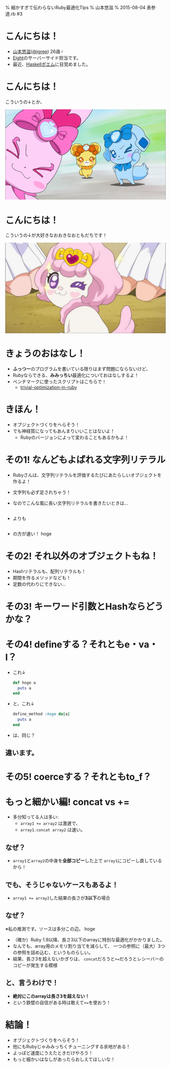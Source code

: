 % 細かすぎて伝わらないRuby最適化Tips
% 山本悠滋
% 2015-08-04 表参道.rb #3

# こんにちは！

- [山本悠滋](https://plus.google.com/u/0/+YujiYamamoto_igrep/about)([\@igrep](https://twitter.com/igrep)) 26歳♂
- [Eight](https://8card.net/)のサーバーサイド担当です。
- 最近、[Haskellポエム](/posts/2015/1-predictable-programming.html)に目覚めました。

# こんにちは！

こういうの↓とか、

![](imgs/dokidoki-fairies-01.png)

# こんにちは！

こういうの↓が大好きなおおきなおともだちです！

![](imgs/paff-01.jpg)

# きょうのおはなし！

- **ふっつー**のプログラムを書いている限りはまず問題にならないけど、
- Rubyならできる、**みみっちい**最適化についておはなしするよ！
- ベンチマークに使ったスクリプトはこちらで！
    - [trivial-optimization-in-ruby](https://github.com/igrep/trivial-optimization-in-ruby)

# きほん！

- オブジェクトづくりをへらそう！
- でも神経質になってもあんまりいいことはないよ！
    - Rubyのバージョンによって変わることもあるかもよ！

# その1! なんどもよばれる文字列リテラル

- Rubyさんは、文字列リテラルを評価するたびにあたらしいオブジェクトを作るよ！


- 文字列も必ず足されちゃう！

- なのでこんな風に長い文字列リテラルを書きたいときは...

    ```ruby
    ```

- よりも

    ```ruby
    ```

- の方が速い！ hoge

# その2! それ以外のオブジェクトもね！

- Hashリテラルも、配列リテラルも！
- 期間を作るメソッドなども！
- 定数の代わりにできない...

# その3! キーワード引数とHashならどうかな？

# その4! defineする？それともe・va・l？

- これ↓

    ```ruby
    def hoge a
      puts a
    end
    ```
- と、これ↓

    ```ruby
    define_method :hoge do|a|
      puts a
    end
    ```
- は、同じ？

## 違います。



# その5! coerceする？それともto_f？

# もっと細かい編! concat vs +=

- 多分知ってる人は多い:
  - `array1 += array2` は激遅で、
  - `array1.concat array2` は速い。

## なぜ？

- `array1`と`array2`の中身を**全部コピー**した上で
  `array1`にコピーし直しているから！

## でも、そうじゃないケースもあるよ！

- `array1 += array2`した結果の長さが**3以下**の場合

## なぜ？

※私の推測です。ソースは多分この辺。 hoge

- （確か）Ruby 1.9以降、長さ3以下のarrayに特別な最適化がかかりました。
- なんでも、array用のメモリ割り当てを減らして、
  一つの参照に（最大）3つの参照を詰め込む、というものらしい。
- 結果、長さ3を超えないかぎりは、
  `concat`だろうと`+=`だろうとレシーバーのコピーが発生する模様

## と、言うわけで！

- **絶対にこのarrayは長さ3を超えない！**
- という鉄壁の自信がある時は敢えて`+=`を使おう！

# 結論！

- オブジェクトづくりをへらそう！
- 他にもRubyじゃみみっちくチューニングする余地がある！
- よっぽど速度にうえたときだけやろう！
- もっと細かいはなしがあったらおしえてほしいな！
